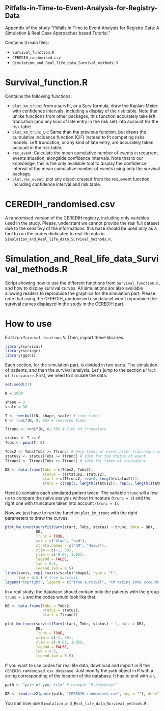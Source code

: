 ## Pitfalls-in-Time-to-Event-Analysis-for-Registry-Data

<!-- badges: start -->

Appendix of the study "Pitfalls in Time to Event Analysis for Registry Data: A Simulation &amp; Real Case Approaches based Tutorial."

Contains 3 main files:
  - `Survival_function.R`
  - `CEREDIH_randomised.csv`
  - `Simulation_and_Real_life_data_Survival_methods.R`

# Survival_function.R
Contains the following functions:
  - `plot_km_trunc`: from a survfit, or a Surv formula, draw the Kaplan-Meier with confidence intervals, including a display of the risk table. Note that unlike functions from other packages, this function accurately take left troncation (and any kind of late entry in the risk set) into account for the risk table.
  - `plot_km_trunc_CR`: Same than the previous function, but draws the cumulative incidence function (CIF) instead to fit competing risks models. Left truncation, or any kind of late entry, are accurately taken account in the risk table.
  - `rec_even`t: Calculate the mean cumulative number of events in recurrent events situation, alongside confidence intervals. Note that to our knowledge, this is the only available tool to display the confidence interval of the mean cumulative number of events using only the survival package.
  - `plot.rec_event`: plot any object created from the rec_event function, including confidence interval and risk table.

# CEREDIH_randomised.csv
A randomised version of the CEREDIH registry, including only variables used in the study. Please, understant we cannot provide the real full dataset due to the sensitivy of the informations. this base should be used only as a tool to run the codes dedicated to real life data in `Simulation_and_Real_life_data_Survival_methods.R`.

# Simulation_and_Real_life_data_Survival_methods.R
Script showing how to use the different functions from `Survival_function.R`, and how to display survival curves. All simulations are also available allowing readers to reproduice the graphics for the simulation part. Please note that using the CEREDIH_randomised.csv dataset won't reproduice the survival curves displayed in the study in the CEREDIH part.

# How to use

First run `Survival_function.R`. Then, import these libraries.

```r
library(survival)
library(stringr)
library(ggsci)
```

Each section, for the simulation part, is divided in two parts. The simulation of patients, and then the survival analysis. Let's jump to the section `Effect of truncature`. First, we need to simulate the data.

```r
set.seed(37)

N = 1000

shape = 2
scale = 30

T <- rweibull(N, shape, scale) # true times
C <- runif(N, 0, 85) # censored times

Ttrunc <- runif(N, 0, 50) # Time of truncature

status <- T <= C
Tobs <- pmin(T, C)

Tobs2 <- Tobs[Tobs >= Ttrunc] # only times of event after truncature could be observed
status2 <- status[Tobs >= Ttrunc] # idem for the status of event
Ttrunc2 <- Ttrunc[Tobs >= Ttrunc] # idem for times of truncature

DB <- data.frame(Tobs = c(Tobs2, Tobs2), 
                 status = c(status2, status2),
                 start = c(Ttrunc2, rep(0, length(status2))),
                 trunc = c(rep(1, length(status2)), rep(2, length(status2))))
```

Here `DB` contains each simulated patient twice. The variable `trunc` will allow us to compare the naive analysis without truncature (`trunc = 2`) and the right one with truncature taken into account (`trunc = 1`).

Now we just have to run the function `plot_km_trunc` with the right parameters to draw the curves.

``` r
plot_km_trunc(survfit(Surv(start, Tobs, status) ~ trunc, data = DB),
              DB,
              Trunc = TRUE,
              col = c("blue", "red"),
              strata.names = c("KM", "Naive"),
              xlim = c(-1, 50),
              ylim = c(-0.05, 1.05),
              legend = FALSE,
              lwd = 0.5,
              legend.lwd = 0.5)
lines(xaxis, exp(-(xaxis/scale)^shape), type = "l",
      lwd = 0.5 ) # true survival
legend("topright", legend = c("True survival", "KM taking into account truncation", "KM ignoring truncation"), col = c("black", "blue", "red"), lty = 1)
```



In a real study, the database should contain only the patients with the group `trunc = 1` and the codes would look like that.

``` r
DB <- data.frame(Tobs = Tobs2, 
                 status = status2,
                 start = Ttrunc2)

plot_km_trunc(survfit(Surv(start, Tobs, status) ~ 1, data = DB),
              DB,
              Trunc = TRUE,
              xlim = c(-1, 50),
              ylim = c(-0.05, 1.05),
              legend = FALSE,
              lwd = 0.5,
              legend.lwd = 0.5)
```

If you want to use codes for real life data, download and import in R the `CEREDIH_randomised.csv database`. Just modify the `path` object in R with a string corresponding of the location of the database. It has to end with a `\`.

``` r
path <- "path of your file" # example "D:/Desktop/"

DB <- read.csv2(paste(path, "CEREDIH_randomised.csv", sep = ""), dec=",", na.strings=c("NA",""," ",".","--", "N/A"))
```

You can now use `Simulation_and_Real_life_data_Survival_methods.R`.
